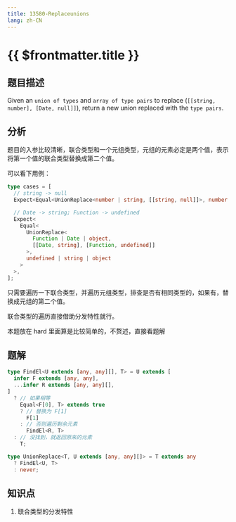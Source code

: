 ```yaml
---
title: 13580-Replaceunions
lang: zh-CN
---
```


# {{ $frontmatter.title }}

## 题目描述

Given an `union of types` and `array of type pairs` to replace (`[[string, number], [Date, null]]`), return a new union replaced with the `type pairs`.

## 分析

题目的入参比较清晰，联合类型和一个元组类型，元组的元素必定是两个值，表示将第一个值的联合类型替换成第二个值。

可以看下用例：

```ts
type cases = [
  // string -> null
  Expect<Equal<UnionReplace<number | string, [[string, null]]>, number | null>>,

  // Date -> string; Function -> undefined
  Expect<
    Equal<
      UnionReplace<
        Function | Date | object,
        [[Date, string], [Function, undefined]]
      >,
      undefined | string | object
    >
  >,
];
```

只需要遍历一下联合类型，并遍历元组类型，排查是否有相同类型的，如果有，替换成元组的第二个值。

联合类型的遍历直接借助分发特性就行。

本题放在 hard 里面算是比较简单的，不赘述，直接看题解

## 题解

```ts
type FindEl<U extends [any, any][], T> = U extends [
  infer F extends [any, any],
  ...infer R extends [any, any][],
]
  ? // 如果相等
    Equal<F[0], T> extends true
    ? // 替换为 F[1]
      F[1]
    : // 否则遍历剩余元素
      FindEl<R, T>
  : // 没找到，就返回原来的元素
    T;

type UnionReplace<T, U extends [any, any][]> = T extends any
  ? FindEl<U, T>
  : never;
```

## 知识点

1. 联合类型的分发特性
